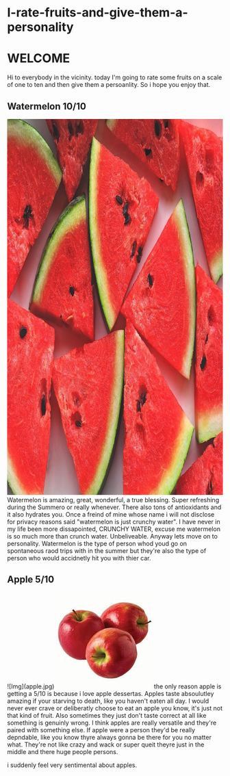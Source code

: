 # I-rate-fruits-and-give-them-a-personality

<h1> <strong>WELCOME</strong> </h1>
Hi to everybody in the vicinity. today I'm going to rate some fruits on a scale of one to ten and then give them a persoanlity. So i hope you enjoy that.

<h2> Watermelon 10/10 </h2>
<img src="watermelon.jpg" alt="a" width="1200" height="879">
Watermelon is amazing, great, wonderful, a true blessing. Super refreshing during the Summero or really whenever. There also tons of antioxidants and it also hydrates you. Once a freind of mine whose name i will not disclose for privacy reasons said "watermelon is just crunchy water". I have never in my life been more dissapointed, CRUNCHY WATER, excuse me watermelon is so much more than crunch water. Unbeliveable.
Anyway lets move on to personality. Watermelon is the type of person whod youd go on spontaneous raod trips with in the summer but they're also the type of person who would accidnetly hit you with thier car.

<h2> Apple 5/10 </h2>
![Img](apple.jpg)
<img src="apple.jpg" alt="e" width="225" height="225">
the only reason apple is getting a 5/10 is because i love apple dessertas. Apples taste absoulutley amazing if your starving to death, like you haven't eaten all day. I would never ever crave or deliberatly choose to eat an apple you know, it's just not that kind of fruit. Also sometimes they just don't taste correct at all like something is genuinly wrong. I think apples are really versatile and they're paired with something else. If apple were a person they'd be really depndable, like you know thyre always gonna be there for you no matter what. They're not like crazy and wack or super queit theyre just in the middle and there huge people persons.

i suddenly feel very sentimental about apples.



